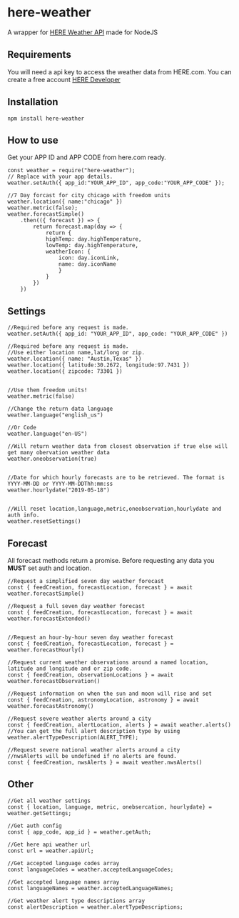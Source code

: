 # here-weather

A wrapper for [HERE Weather API](https://developer.here.com/documentation/weather/topics/overview.html) made for NodeJS

## Requirements

You will need a api key to access the weather data from HERE.com. You can create a free account [HERE Developer](https://developer.here.com)

## Installation

```
npm install here-weather
```

## How to use

Get your APP ID and APP CODE from here.com ready.

```
const weather = require("here-weather");
// Replace with your app details.
weather.setAuth({ app_id:"YOUR_APP_ID", app_code:"YOUR_APP_CODE" });

//7 Day forcast for city chicago with freedom units
weather.location({ name:"chicago" })
weather.metric(false);
weather.forecastSimple()
    .then(({ forecast }) => {
        return forecast.map(day => {
            return {
            highTemp: day.highTemperature,
            lowTemp: day.highTemperature,
            weatherIcon: {
                icon: day.iconLink,
                name: day.iconName
                }
            }
        })
    })
```

## Settings

```
//Required before any request is made.
weather.setAuth({ app_id: "YOUR_APP_ID", app_code: "YOUR_APP_CODE" })

//Required before any request is made.
//Use either location name,lat/long or zip.
weather.location({ name: "Austin,Texas" })
weather.location({ latitude:30.2672, longitude:97.7431 })
weather.location({ zipcode: 73301 })


//Use them freedom units!
weather.metric(false)

//Change the return data language
weather.language("english_us")

//Or Code
weather.language("en-US")

//Will return weather data from closest observation if true else will get many obervation weather data
weather.oneobservation(true)


//Date for which hourly forecasts are to be retrieved. The format is YYYY-MM-DD or YYYY-MM-DDThh:mm:ss
weather.hourlydate("2019-05-18")


//Will reset location,language,metric,oneobservation,hourlydate and auth info.
weather.resetSettings()
```

## Forecast

All forecast methods return a promise.
Before requesting any data you **MUST** set auth and location.

```
//Request a simplified seven day weather forecast
const { feedCreation, forecastLocation, forecast } = await weather.forecastSimple()

//Request a full seven day weather forecast
const { feedCreation, forecastLocation, forecast } = await weather.forecastExtended()


//Request an hour-by-hour seven day weather forecast
const { feedCreation, forecastLocation, forecast } = weather.forecastHourly()

//Request current weather observations around a named location, latitude and longitude and or zip code.
const { feedCreation, observationLocations } = await weather.forecastObservation()

//Request information on when the sun and moon will rise and set
const { feedCreation, astronomyLocation, astronomy } = await weather.forecastAstronomy()

//Request severe weather alerts around a city
const { feedCreation, alertLocation, alerts } = await weather.alerts()
//You can get the full alert description type by using
weather.alertTypeDescription(ALERT_TYPE);

//Request severe national weather alerts around a city
//nwsAlerts will be undefined if no alerts are found.
const { feedCreation, nwsAlerts } = await weather.nwsAlerts()
```


## Other

```
//Get all weather settings
const { location, language, metric, onebsercation, hourlydate} = weather.getSettings;

//Get auth config
const { app_code, app_id } = weather.getAuth;

//Get here api weather url
const url = weather.apiUrl;

//Get accepted language codes array
const languageCodes = weather.acceptedLanguageCodes;

//Get accepted language names array
const languageNames = weather.acceptedLanguageNames;

//Get weather alert type descriptions array
const alertDescription = weather.alertTypeDescriptions;

```
